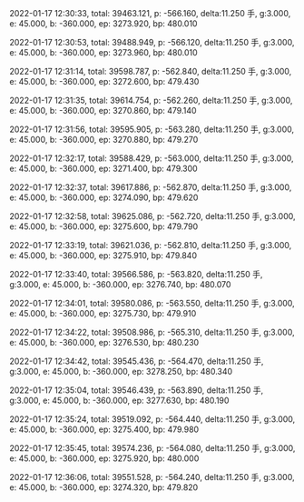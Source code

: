 2022-01-17 12:30:33, total: 39463.121, p: -566.160, delta:11.250 手, g:3.000, e: 45.000, b: -360.000, ep: 3273.920, bp: 480.010

2022-01-17 12:30:53, total: 39488.949, p: -566.120, delta:11.250 手, g:3.000, e: 45.000, b: -360.000, ep: 3273.960, bp: 480.010

2022-01-17 12:31:14, total: 39598.787, p: -562.840, delta:11.250 手, g:3.000, e: 45.000, b: -360.000, ep: 3272.600, bp: 479.430

2022-01-17 12:31:35, total: 39614.754, p: -562.260, delta:11.250 手, g:3.000, e: 45.000, b: -360.000, ep: 3270.860, bp: 479.140

2022-01-17 12:31:56, total: 39595.905, p: -563.280, delta:11.250 手, g:3.000, e: 45.000, b: -360.000, ep: 3270.880, bp: 479.270

2022-01-17 12:32:17, total: 39588.429, p: -563.000, delta:11.250 手, g:3.000, e: 45.000, b: -360.000, ep: 3271.400, bp: 479.300

2022-01-17 12:32:37, total: 39617.886, p: -562.870, delta:11.250 手, g:3.000, e: 45.000, b: -360.000, ep: 3274.090, bp: 479.620

2022-01-17 12:32:58, total: 39625.086, p: -562.720, delta:11.250 手, g:3.000, e: 45.000, b: -360.000, ep: 3275.600, bp: 479.790

2022-01-17 12:33:19, total: 39621.036, p: -562.810, delta:11.250 手, g:3.000, e: 45.000, b: -360.000, ep: 3275.910, bp: 479.840

2022-01-17 12:33:40, total: 39566.586, p: -563.820, delta:11.250 手, g:3.000, e: 45.000, b: -360.000, ep: 3276.740, bp: 480.070

2022-01-17 12:34:01, total: 39580.086, p: -563.550, delta:11.250 手, g:3.000, e: 45.000, b: -360.000, ep: 3275.730, bp: 479.910

2022-01-17 12:34:22, total: 39508.986, p: -565.310, delta:11.250 手, g:3.000, e: 45.000, b: -360.000, ep: 3276.530, bp: 480.230

2022-01-17 12:34:42, total: 39545.436, p: -564.470, delta:11.250 手, g:3.000, e: 45.000, b: -360.000, ep: 3278.250, bp: 480.340

2022-01-17 12:35:04, total: 39546.439, p: -563.890, delta:11.250 手, g:3.000, e: 45.000, b: -360.000, ep: 3277.630, bp: 480.190

2022-01-17 12:35:24, total: 39519.092, p: -564.440, delta:11.250 手, g:3.000, e: 45.000, b: -360.000, ep: 3275.400, bp: 479.980

2022-01-17 12:35:45, total: 39574.236, p: -564.080, delta:11.250 手, g:3.000, e: 45.000, b: -360.000, ep: 3275.920, bp: 480.000

2022-01-17 12:36:06, total: 39551.528, p: -564.240, delta:11.250 手, g:3.000, e: 45.000, b: -360.000, ep: 3274.320, bp: 479.820